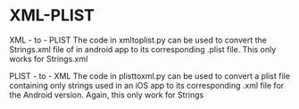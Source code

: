 # XML-PLIST


XML - to - PLIST
The code in xmltoplist.py can be used to convert the Strings.xml file of in android app to its corresponding .plist file. 
This only works for Strings.xml


PLIST - to - XML
The code in plisttoxml.py can be used to convert a plist file containing only strings used in an iOS app to its corresponding .xml file for the Android version.
Again, this only work for Strings
